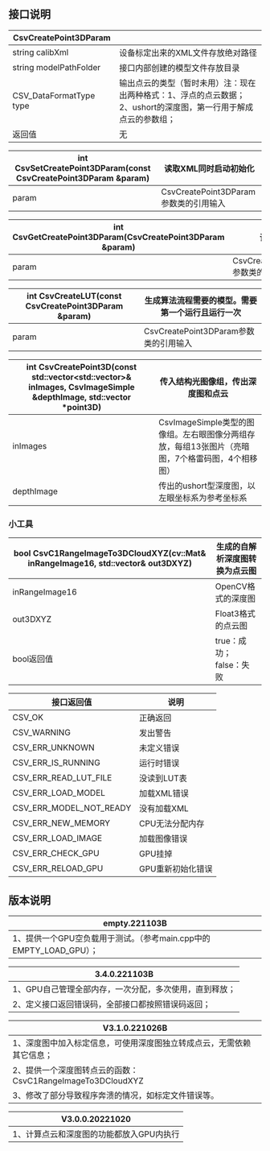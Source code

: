 ## 接口说明

| CsvCreatePoint3DParam |  |
| --------------------- | ---- |
| string calibXml | 设备标定出来的XML文件存放绝对路径 |
| string modelPathFolder | 接口内部创建的模型文件存放目录 |
| CSV_DataFormatType type | 输出点云的类型（暂时未用）注：现在出两种格式：1、浮点的点云数据；2、ushort的深度图，第一行用于解成点云的参数组； |
| 返回值 | 无 |


| int CsvSetCreatePoint3DParam(const CsvCreatePoint3DParam &param) | 读取XML同时启动初始化 |
| --------------------- | ---- |
| param | CsvCreatePoint3DParam参数类的引用输入 |


| int CsvGetCreatePoint3DParam(CsvCreatePoint3DParam &param) | 读出参数类 |
| --------------------- | ---- |
| param	| CsvCreatePoint3DParam参数类的引用输出 |


| int CsvCreateLUT(const CsvCreatePoint3DParam &param) | 生成算法流程需要的模型。需要第一个运行且运行一次 |
| --------------------- | ---- |
| param	| CsvCreatePoint3DParam参数类的引用输入 |


| int CsvCreatePoint3D(const std::vector<std::vector<CsvImageSimple>>& inImages, CsvImageSimple &depthImage, std::vector<float> *point3D) | 传入结构光图像组，传出深度图和点云 |
| --------------------- | ---- |
| inImages	| CsvImageSimple类型的图像组。左右眼图像分两组存放，每组13张图片（亮暗图，7个格雷码图，4个相移图） |
| depthImage | 传出的ushort型深度图，以左眼坐标系为参考坐标系 |


### 小工具

| bool CsvC1RangeImageTo3DCloudXYZ(cv::Mat& inRangeImage16, std::vector<float>& out3DXYZ) | 生成的自解析深度图转换为点云图 |
| --------------------- | ---- |
| inRangeImage16 | OpenCV格式的深度图 |
| out3DXYZ | Float3格式的点云图 |
| bool返回值 | true：成功；false：失败 |


| 接口返回值 | 说明 |
| ---- | ---- |
| CSV_OK | 正确返回 |
| CSV_WARNING | 发出警告 |
| CSV_ERR_UNKNOWN | 未定义错误 |
| CSV_ERR_IS_RUNNING | 运行时错误 |
| CSV_ERR_READ_LUT_FILE | 没读到LUT表 |
| CSV_ERR_LOAD_MODEL | 加载XML错误 |
| CSV_ERR_MODEL_NOT_READY | 没有加载XML |
| CSV_ERR_NEW_MEMORY | CPU无法分配内存 |
| CSV_ERR_LOAD_IMAGE | 加载图像错误 |
| CSV_ERR_CHECK_GPU | GPU挂掉 |
| CSV_ERR_RELOAD_GPU | GPU重新初始化错误 |



## 版本说明

| empty.221103B |
| ---- |
| 1、提供一个GPU空负载用于测试。（参考main.cpp中的EMPTY_LOAD_GPU）；|

| 3.4.0.221103B |
| ---- |
| 1、GPU自己管理全部内存，一次分配，多次使用，直到释放； |
| 2、定义接口返回错误码，全部接口都按照错误码返回； |

| V3.1.0.221026B |
| ------------- |
| 1、深度图中加入标定信息，可使用深度图独立转成点云，无需依赖其它信息； |
| 2、提供一个深度图转点云的函数：CsvC1RangeImageTo3DCloudXYZ |
| 3、修改了部分导致程序奔溃的情况，如标定文件错误等。 |


| V3.0.0.20221020 |
| ------------- |
| 1、计算点云和深度图的功能都放入GPU内执行 |



